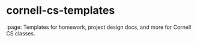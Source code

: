 # cornell-cs-templates
:page: Templates for homework, project design docs, and more for Cornell CS classes. 
